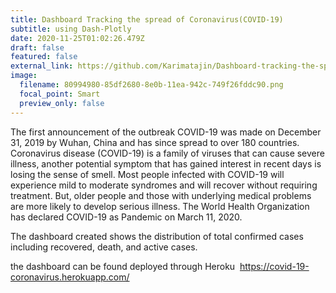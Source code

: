 ```yaml
---
title: Dashboard Tracking the spread of Coronavirus(COVID-19)
subtitle: using Dash-Plotly
date: 2020-11-25T01:02:26.479Z
draft: false
featured: false
external_link: https://github.com/Karimatajin/Dashboard-tracking-the-spread-of-COVID-19/blob/master/COVID-19%20Dash.ipynb
image:
  filename: 80994980-85df2680-8e0b-11ea-942c-749f26fddc90.png
  focal_point: Smart
  preview_only: false
---
```

The first announcement of the outbreak COVID-19 was made on December 31, 2019 by Wuhan, China and has since spread to over 180 countries. Coronavirus disease (COVID-19) is a family of viruses that can cause severe illness, another potential symptom that has gained interest in recent days is losing the sense of smell. Most people infected with COVID-19 will experience mild to moderate syndromes and will recover without requiring treatment. But, older people and those with underlying medical problems are more likely to develop serious illness. The World Health Organization has declared COVID-19 as Pandemic on March 11, 2020.

The dashboard created shows the distribution of total confirmed cases including recovered, death, and active cases.

the dashboard can be found deployed through Heroku   <https://covid-19-coronavirus.herokuapp.com/>